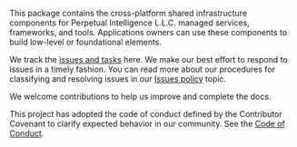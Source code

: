 ﻿This package contains the cross-platform shared infrastructure components for Perpetual Intelligence L.L.C. managed services, frameworks, and tools. Applications owners can use these components to build low-level or foundational elements.

We track the [issues and tasks](https://github.com/perpetualintelligence/protocols/issues) here. We make our best effort to respond to issues in a timely fashion. You can read more about our procedures for classifying and resolving issues in our [Issues policy](https://github.com/perpetualintelligence/terms/blob/main/issues-policy.md) topic.

We welcome contributions to help us improve and complete the docs.

This project has adopted the code of conduct defined by the Contributor Covenant to clarify expected behavior in our community.
See the [Code of Conduct](https://github.com/perpetualintelligence/terms/blob/main/CODE_OF_CONDUCT.md).
